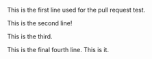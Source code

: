 This is the first line used for the pull request test.

This is the second line!

This is the third.

This is the final fourth line. This is it.